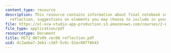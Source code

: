 ```yaml
---
content_type: resource
description: This resource contains information about final notebook submission and
  reflection, suggestions on elements you may choose to include in your reflection.
file: https://ol-ocw-studio-app-production.s3.amazonaws.com/courses/2-007-design-and-manufacturing-i-spring-2009/dc2aeba73eb1c3df5c6c51ec007f8b43_MIT2_007s09_rec08_reflection.pdf
file_type: application/pdf
resourcetype: Document
title: MIT2_007s09_rec08_reflection.pdf
uid: dc2aeba7-3eb1-c3df-5c6c-51ec007f8b43
---
```

